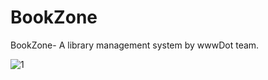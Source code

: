 # BookZone
BookZone- A library management system by wwwDot team.

![1](https://github.com/Thilina-jay/BookZone/assets/105127008/ed3cb974-315b-471c-8210-fdedcdc06c88)
